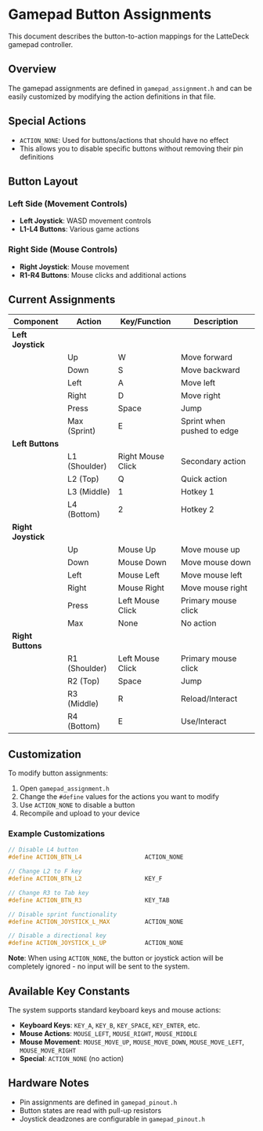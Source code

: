 # Gamepad Button Assignments

This document describes the button-to-action mappings for the LatteDeck gamepad controller.

## Overview

The gamepad assignments are defined in `gamepad_assignment.h` and can be easily customized by modifying the action definitions in that file.

## Special Actions

- `ACTION_NONE`: Used for buttons/actions that should have no effect
- This allows you to disable specific buttons without removing their pin definitions

## Button Layout

### Left Side (Movement Controls)
- **Left Joystick**: WASD movement controls
- **L1-L4 Buttons**: Various game actions

### Right Side (Mouse Controls)  
- **Right Joystick**: Mouse movement
- **R1-R4 Buttons**: Mouse clicks and additional actions

## Current Assignments

| Component        | Action                    | Key/Function        | Description                    |
|------------------|---------------------------|---------------------|--------------------------------|
| **Left Joystick** |                           |                     |                                |
|                  | Up                        | W                   | Move forward                   |
|                  | Down                      | S                   | Move backward                  |
|                  | Left                      | A                   | Move left                      |
|                  | Right                     | D                   | Move right                     |
|                  | Press                     | Space               | Jump                           |
|                  | Max (Sprint)              | E                   | Sprint when pushed to edge     |
| **Left Buttons** |                           |                     |                                |
|                  | L1 (Shoulder)             | Right Mouse Click   | Secondary action               |
|                  | L2 (Top)                  | Q                   | Quick action                   |
|                  | L3 (Middle)               | 1                   | Hotkey 1                       |
|                  | L4 (Bottom)               | 2                   | Hotkey 2                       |
| **Right Joystick** |                          |                     |                                |
|                  | Up                        | Mouse Up            | Move mouse up                  |
|                  | Down                      | Mouse Down          | Move mouse down                |
|                  | Left                      | Mouse Left          | Move mouse left                |
|                  | Right                     | Mouse Right         | Move mouse right               |
|                  | Press                     | Left Mouse Click    | Primary mouse click            |
|                  | Max                       | None                | No action                      |
| **Right Buttons** |                          |                     |                                |
|                  | R1 (Shoulder)             | Left Mouse Click    | Primary mouse click            |
|                  | R2 (Top)                  | Space               | Jump                           |
|                  | R3 (Middle)               | R                   | Reload/Interact                |
|                  | R4 (Bottom)               | E                   | Use/Interact                   |

## Customization

To modify button assignments:

1. Open `gamepad_assignment.h`
2. Change the `#define` values for the actions you want to modify
3. Use `ACTION_NONE` to disable a button
4. Recompile and upload to your device

### Example Customizations

```cpp
// Disable L4 button
#define ACTION_BTN_L4                  ACTION_NONE

// Change L2 to F key
#define ACTION_BTN_L2                  KEY_F

// Change R3 to Tab key
#define ACTION_BTN_R3                  KEY_TAB

// Disable sprint functionality
#define ACTION_JOYSTICK_L_MAX          ACTION_NONE

// Disable a directional key
#define ACTION_JOYSTICK_L_UP           ACTION_NONE
```

**Note**: When using `ACTION_NONE`, the button or joystick action will be completely ignored - no input will be sent to the system.

## Available Key Constants

The system supports standard keyboard keys and mouse actions:

- **Keyboard Keys**: `KEY_A`, `KEY_B`, `KEY_SPACE`, `KEY_ENTER`, etc.
- **Mouse Actions**: `MOUSE_LEFT`, `MOUSE_RIGHT`, `MOUSE_MIDDLE`
- **Mouse Movement**: `MOUSE_MOVE_UP`, `MOUSE_MOVE_DOWN`, `MOUSE_MOVE_LEFT`, `MOUSE_MOVE_RIGHT`
- **Special**: `ACTION_NONE` (no action)

## Hardware Notes

- Pin assignments are defined in `gamepad_pinout.h`
- Button states are read with pull-up resistors
- Joystick deadzones are configurable in `gamepad_pinout.h`
